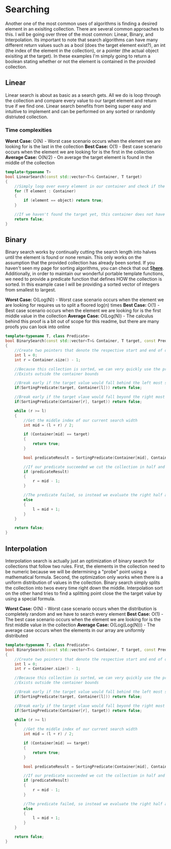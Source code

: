 # Searching

Another one of the most common uses of algorithms is finding a desired element in an exisiting collection. There are several common approaches
to this. I will be going over three of the most common: Linear, Binary, and Interpolation. Its important to note that search algorithms can have
many different return values such as a bool (does the target element exist?), an int (the index of the element in the collection), or a pointer
(the actual object exisiting at the target). In these examples I'm simply going to return a boolean stating whether or not the element is contained
in the provided collection.

## Linear

Linear search is about as basic as a search gets. All we do is loop through the collection and compare every value to our target element and return
true if we find one. Linear search benefits from being super easy and intuitive to implement and can be performed on any sorted or randomly distriuted collection.

### Time complexities

**Worst Case:** O(N) - Worst case scenario occurs when the element we are looking for is the last in the collection
**Best Case:** O(1) - Best case scenario occurs when the element we are looking for is the first in the collection
**Average Case:** O(N/2) - On average the target element is found in the middle of the collection

```cpp
template<typename T>
bool LinearSearch(const std::vector<T>& Container, T target)
{
	//Simply loop over every element in our container and check if the value is found
	for (T element : Container)
	{
		if (element == object) return true;
	}

	//If we haven't found the target yet, this container does not have the target
	return false;
}
```

## Binary

Binary search works by continually cutting the search length into halves until the element is found or none remain.
This only works on the assumption that the provided collection has already been sorted. If you haven't seen my
page for sorting algorithms, you can check that out $[**here**](link). Additionally, in order to maintain our wonderful
portable template functions, we need to provide a predicate function that defines HOW the collection is sorted. In this 
example case I will be providing a sorted vector of integers from smallest to largest.

**Worst Case:** O(Log(N)) - Worst case scenario occurs when the element we are looking for requires us to split a floored log(n) times
**Best Case:** O(1) - Best case scenario occurs when the element we are looking for is the first middle value in the collection
**Average Case:** O(Log(N)) - The calculus behind this proof is a bit out of scope for this readme, but there are many proofs you can look into online

```cpp
template<typename T, class Predicate>
bool BinarySearch(const std::vector<T>& Container, T target, const Predicate& SortingPredicate)
{
	//Create two pointers that denote the respective start and end of our current search 
	int l = 0;
	int r = Container.size() - 1;

	//Because this collection is sorted, we can very quickly use the predicate to determine if the target value provided
	//Exists outside the container bounds

	//Break early if the target value would fall behind the left most sorted point
	if(SortingPredicate(target, Container[l])) return false;

	//Break early if the target vlaue would fall beyond the right most sorted point
	if(SortingPredicate(Container[r], target)) return false;

	while (r >= l)
	{
		//Get the middle index of our current search width
		int mid = (l + r) / 2;

		if (Container[mid] == target)
		{
			return true;
		}

		bool predicateResult = SortingPredicate(Container[mid], Container[l]);

		//If our predicate succeeded we cut the collection in half and only evaluate the left half
		if (predicateResult)
		{
			r = mid - 1;
		}

		//The predicate failed, so instead we evaluate the right half after cutting the collection in half
		else
		{
			l = mid + 1;
		}
	}

	return false;
}
```

## Interpolation

Interpolation search is actually just an optimization of binary search for collections that follow two rules. First, 
the elements in the collection need to be numeric because we will be determining a "probe" point using a mathematical
formula. Second, the optimization only works when there is a uniform distribution of values in the collection. Binary
search simply splits the collection into twos every time right down the middle. Interpolation sort on the other hand
tries to find a splitting point close the the target value by using a special formula.


**Worst Case:** O(N) - Worst case scenario occurs when the distribution is completely random and we have to search every element
**Best Case:** O(1) - The best case scenario occurs when the element we are looking for is the first middle value in the collection
**Average Case:** O(Log(Log(N))) - The average case occurs when the elements in our array are uniformly distributed

```cpp
template<typename T, class Predicate>
bool BinarySearch(const std::vector<T>& Container, T target, const Predicate& SortingPredicate)
{
	//Create two pointers that denote the respective start and end of our current search 
	int l = 0;
	int r = Container.size() - 1;

	//Because this collection is sorted, we can very quickly use the predicate to determine if the target value provided
	//Exists outside the container bounds

	//Break early if the target value would fall behind the left most sorted point
	if(SortingPredicate(target, Container[l])) return false;

	//Break early if the target vlaue would fall beyond the right most sorted point
	if(SortingPredicate(Container[r], target)) return false;

	while (r >= l)
	{
		//Get the middle index of our current search width
		int mid = (l + r) / 2;

		if (Container[mid] == target)
		{
			return true;
		}

		bool predicateResult = SortingPredicate(Container[mid], Container[l]);

		//If our predicate succeeded we cut the collection in half and only evaluate the left half
		if (predicateResult)
		{
			r = mid - 1;
		}

		//The predicate failed, so instead we evaluate the right half after cutting the collection in half
		else
		{
			l = mid + 1;
		}
	}

	return false;
}
```

